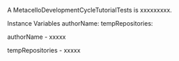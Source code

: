 A MetacelloDevelopmentCycleTutorialTests is xxxxxxxxx.Instance Variables	authorName:		<Object>	tempRepositories:		<Object>authorName	- xxxxxtempRepositories	- xxxxx